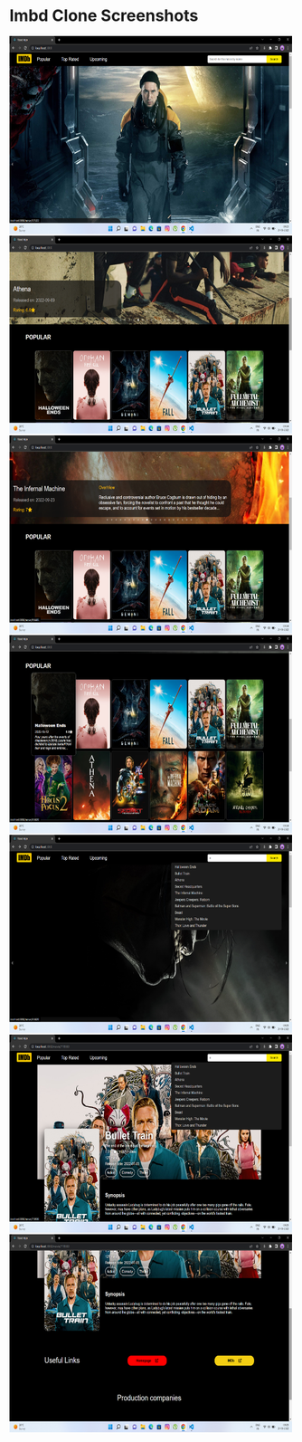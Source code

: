 # Imbd Clone Screenshots

<div>
  <img src='https://github.com/ShubhamTrip/IMBD-Clone/blob/main/src/Screenshots/scr1.png' width='500' height='350'/>
  <img src='https://github.com/ShubhamTrip/IMBD-Clone/blob/main/src/Screenshots/src2.png' width='500' height='350'/>
  <img src='https://github.com/ShubhamTrip/IMBD-Clone/blob/main/src/Screenshots/src3.png' width='500' height='350'/>
  <img src='https://github.com/ShubhamTrip/IMBD-Clone/blob/main/src/Screenshots/scr4.png' width='500' height='350'/>
  <img src='https://github.com/ShubhamTrip/IMBD-Clone/blob/main/src/Screenshots/scr5.png' width='500' height='350'/>
  <img src='https://github.com/ShubhamTrip/IMBD-Clone/blob/main/src/Screenshots/scr6.png' width='500' height='350'/>
  <img src='https://github.com/ShubhamTrip/IMBD-Clone/blob/main/src/Screenshots/scr7.png' width='500' height='350'/>
</div>
